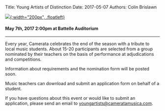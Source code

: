 Title: Young Artists of Distinction
Date: 2017-05-07
Authors: Colin Brislawn

[![ ]({filename}/images/2016-2017/YoungArtists400.jpg){:width="200px", .floatleft}]({filename}./YoungArtists.md)

#### May 7th, 2017 2:00pm at Battelle Auditorium

---

Every year, Camerata celebrates the end of the season with a tribute to local music students.  About 15-20 participants are selected from a group nominated by their teachers on the basis of performance at adjudications and competitions. 

Information about requirements and the nomination form will be posted soon.

Music teachers can download and submit an application form on behalf of a student.

If you have questions about this event or would like to submit an application, please send an email to [youngartists@cameratamusica.com](mailto:youngartists@cameratamusica.com).

<!--

**Download and submit an application form**

[![ ]({filename}/images/256-pdf-icon.png){:width="130px", .floatleft}]({filename}/images/ApplicationForm.doc)
[![ ]({filename}/images/256-word-icon.png){:width="130px", .floatleft}]({filename}/images/ApplicationForm.doc)


-->

